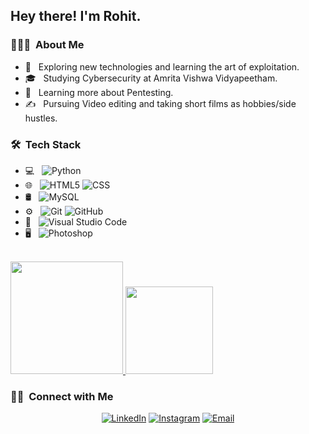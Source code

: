 

<h2> Hey there! I'm Rohit.</h2>

<h3> 👨🏻‍💻 &nbsp;About Me </h3>

- 🤔 &nbsp; Exploring new technologies and learning the art of exploitation.
- 🎓 &nbsp; Studying Cybersecurity at Amrita Vishwa Vidyapeetham.
- 🌱 &nbsp; Learning more about Pentesting.
- ✍️ &nbsp; Pursuing Video editing and taking short films as hobbies/side hustles.

<h3> 🛠 &nbsp;Tech Stack</h3>

- 💻 &nbsp;
  ![Python](https://img.shields.io/badge/-Python-333333?style=flat&logo=python)
- 🌐 &nbsp;
  ![HTML5](https://img.shields.io/badge/-HTML5-333333?style=flat&logo=HTML5)
  ![CSS](https://img.shields.io/badge/-CSS-333333?style=flat&logo=CSS3&logoColor=1572B6)
- 🛢 &nbsp;
  ![MySQL](https://img.shields.io/badge/-MySQL-333333?style=flat&logo=mysql)
- ⚙️ &nbsp;
  ![Git](https://img.shields.io/badge/-Git-333333?style=flat&logo=git)
  ![GitHub](https://img.shields.io/badge/-GitHub-333333?style=flat&logo=github)
- 🔧 &nbsp;
  ![Visual Studio Code](https://img.shields.io/badge/-Visual%20Studio%20Code-333333?style=flat&logo=visual-studio-code&logoColor=007ACC)
- 🖥 &nbsp;
  ![Photoshop](https://img.shields.io/badge/-Photoshop-333333?style=flat&logo=adobe-photoshop)

<br/>

<a href="https://github.com/HEIS3NB3RG">
  <img height="180em" src="https://github-readme-stats.vercel.app/api?username=HEIS3NB3RG&theme=buefy&show_icons=true" />
  <img height="140em" src="https://github-readme-stats.vercel.app/api/top-langs/?username=HEIS3NB3RG&theme=buefy&layout=compact" />
</a>

<br/>

<h3> 🤝🏻 &nbsp;Connect with Me </h3>

<p align="center">
<a href="https://www.linkedin.com/in/rohit-p-a469931b3/"><img alt="LinkedIn" src="https://img.shields.io/badge/LinkedIn-P%20Rohit-blue?style=flat-square&logo=linkedin"></a>
<a href="https://www.instagram.com/ro_hit.ronaldo/"><img alt="Instagram" src="https://img.shields.io/badge/Instagram-Ro_hit Ronaldo-blue?style=flat-square&logo=instagram"></a>
<a href="mailto:roguedante@protonmail.com"><img alt="Email" src="https://img.shields.io/badge/Email-roguedante@protonmail.com-blue?style=flat-square&logo=gmail"></a>

